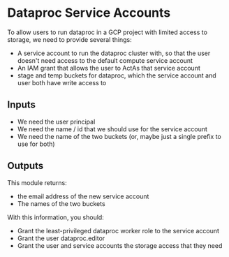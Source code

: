 # Dataproc Service Accounts

To allow users to run dataproc in a GCP project with limited access to storage, we need to provide several things:

- A service account to run the dataproc cluster with, so that the user doesn't need access to the default compute service account
- An IAM grant that allows the user to ActAs that service account
- stage and temp buckets for dataproc, which the service account and user both have write access to

## Inputs

- We need the user principal
- We need the name / id that we should use for the service account
- We need the name of the two buckets (or, maybe just a single prefix to use for both)

## Outputs

This module returns:
- the email address of the new service account
- The names of the two buckets


With this information, you should:

- Grant the least-privileged dataproc worker role to the service account
- Grant the user dataproc.editor
- Grant the user and service accounts the storage access that they need

